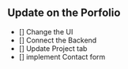 ## Update on the Porfolio

- [] Change the UI
- [] Connect the Backend
- [] Update Project tab
- [] implement Contact form
